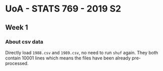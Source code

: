 # UoA - STATS 769 - 2019 S2

## Week 1
### About csv data
Directly load `1988.csv` and `1989.csv`, no need to run `shuf` again. They both contain 10001 lines which means the files have been already pre-processed.
